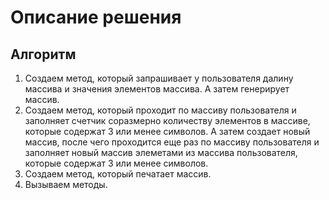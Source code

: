 # Описание решения
## Алгоритм
1. Создаем метод, который запрашивает у пользователя далину массива и значения элементов массива. А затем генерирует массив.
2. Создаем метод, который проходит по массиву пользователя и заполняет счетчик соразмерно количеству элементов в массиве, которые содержат 3 или менее символов. А затем создает новый массив, после чего проходится еще раз по массиву пользователя и заполняет новый массив элеметами из массива пользователя, которые содержат 3 или менее символов.
3. Создаем метод, который печатает массив.
4. Вызываем методы.
